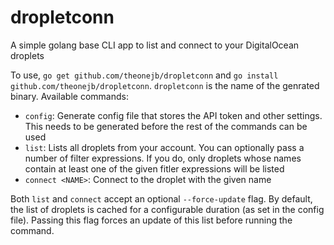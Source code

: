 # dropletconn
A simple golang base CLI app to list and connect to your DigitalOcean droplets

To use, `go get github.com/theonejb/dropletconn` and `go install github.com/theonejb/dropletconn`. `dropletconn` is the
name of the genrated binary. Available commands:
 - `config`: Generate config file that stores the API token and other settings. This needs to be generated before the rest of
 the commands can be used
 - `list`: Lists all droplets from your account. You can optionally pass a number of filter expressions. If you do, only droplets whose names contain
 at least one of the given fitler expressions will be listed
 - `connect <NAME>`: Connect to the droplet with the given name

Both `list` and `connect` accept an optional `--force-update` flag. By default, the list of droplets is cached for a configurable duration (as set in
the config file). Passing this flag forces an update of this list before running the command.
